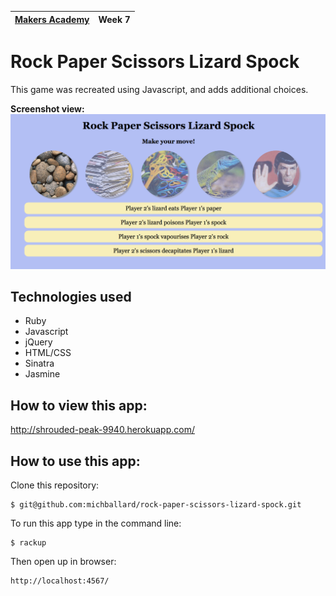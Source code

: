 | [Makers Academy](http://www.makersacademy.com) | Week 7 | 
| ------ | ------ | 

Rock Paper Scissors Lizard Spock
================================

This game was recreated using Javascript, and adds additional choices.

<strong>Screenshot view:</strong>
![Screenshot](/public/images/screenshot.png)

Technologies used
-----------------
- Ruby
- Javascript
- jQuery
- HTML/CSS
- Sinatra
- Jasmine

How to view this app:
---------------------
http://shrouded-peak-9940.herokuapp.com/


How to use this app:
--------------------
Clone this repository:
```shell
$ git@github.com:michballard/rock-paper-scissors-lizard-spock.git
```

To run this app type in the command line:
```shell
$ rackup
```

Then open up in browser:
```
http://localhost:4567/
```